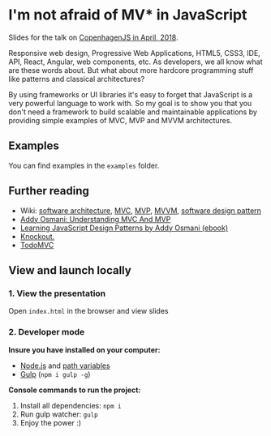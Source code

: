 # I'm not afraid of MV* in JavaScript

Slides for the talk on [CopenhagenJS in April, 2018](https://www.meetup.com/copenhagenjs/events/249032147/).

Responsive web design, Progressive Web Applications, HTML5, CSS3, IDE, API, React, Angular, web components, etc. As developers, we all know what are these words about. But what about more hardcore programming stuff like patterns and classical architectures?

By using frameworks or UI libraries it's easy to forget that JavaScript is a very powerful language to work with. So my goal is to show you that you don't need a framework to build scalable and maintainable applications by providing simple examples of MVC, MVP and MVVM architectures.

## Examples
You can find examples in the `examples` folder.


## Further reading
*   Wiki: [software architecture](https://en.wikipedia.org/wiki/Software_architecture), [MVC](https://en.wikipedia.org/wiki/Model–view–controller), [MVP](https://en.wikipedia.org/wiki/Model–view–presenter), [MVVM](https://en.wikipedia.org/wiki/Model–view–viewmodel), [software design pattern](https://en.wikipedia.org/wiki/Software_design_pattern)
*   [Addy Osmani: Understanding MVC And MVP](https://addyosmani.com/blog/understanding-mvc-and-mvp-for-javascript-and-backbone-developers/)
*   [Learning JavaScript Design Patterns by Addy Osmani (ebook)](https://www.safaribooksonline.com/library/view/learning-javascript-design/9781449334840/index.html)
*   [Knockout.](http://knockoutjs.com/)
*   [TodoMVC](http://todomvc.com/)

## View and launch locally
### 1. View the presentation
Open `index.html` in the browser and view slides

### 2. Developer mode

__Insure you have installed on your computer:__

* [Node.js](https://nodejs.org/en/download/) and [path variables](http://stackoverflow.com/questions/8278143/node-js-how-to-run-node-command-from-any-path)
* [Gulp](http://gulpjs.com/) (`npm i gulp -g`)

__Console commands to run the project:__

1. Install all dependenсies: `npm i`
2. Run gulp watcher: `gulp`
3. Enjoy the power :)